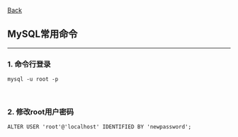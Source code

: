 [Back](README.md)

## MySQL常用命令

<hr>

### 1. 命令行登录
```
mysql -u root -p
```

&nbsp;


### 2. 修改root用户密码
```
ALTER USER 'root'@'localhost' IDENTIFIED BY 'newpassword';
```